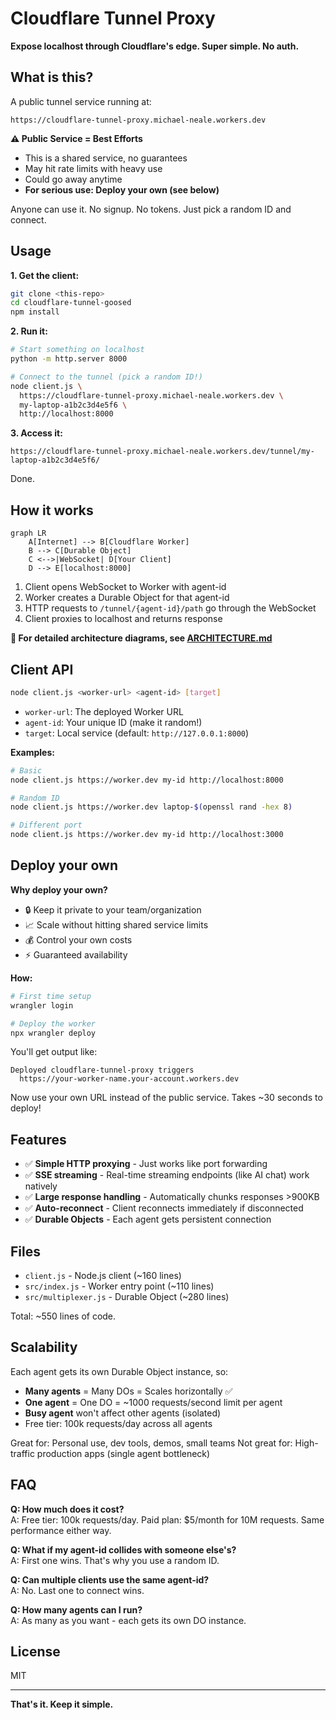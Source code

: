# Cloudflare Tunnel Proxy

**Expose localhost through Cloudflare's edge. Super simple. No auth.**

## What is this?

A public tunnel service running at:
```
https://cloudflare-tunnel-proxy.michael-neale.workers.dev
```

**⚠️ Public Service = Best Efforts**
- This is a shared service, no guarantees
- May hit rate limits with heavy use
- Could go away anytime
- **For serious use: Deploy your own (see below)**

Anyone can use it. No signup. No tokens. Just pick a random ID and connect.

## Usage

**1. Get the client:**
```bash
git clone <this-repo>
cd cloudflare-tunnel-goosed
npm install
```

**2. Run it:**
```bash
# Start something on localhost
python -m http.server 8000

# Connect to the tunnel (pick a random ID!)
node client.js \
  https://cloudflare-tunnel-proxy.michael-neale.workers.dev \
  my-laptop-a1b2c3d4e5f6 \
  http://localhost:8000
```

**3. Access it:**
```
https://cloudflare-tunnel-proxy.michael-neale.workers.dev/tunnel/my-laptop-a1b2c3d4e5f6/
```

Done.

## How it works

```mermaid
graph LR
    A[Internet] --> B[Cloudflare Worker]
    B --> C[Durable Object]
    C <-->|WebSocket| D[Your Client]
    D --> E[localhost:8000]
```

1. Client opens WebSocket to Worker with agent-id
2. Worker creates a Durable Object for that agent-id
3. HTTP requests to `/tunnel/{agent-id}/path` go through the WebSocket
4. Client proxies to localhost and returns response

**📖 For detailed architecture diagrams, see [ARCHITECTURE.md](./ARCHITECTURE.md)**

## Client API

```bash
node client.js <worker-url> <agent-id> [target]
```

- `worker-url`: The deployed Worker URL
- `agent-id`: Your unique ID (make it random!)
- `target`: Local service (default: `http://127.0.0.1:8000`)

**Examples:**
```bash
# Basic
node client.js https://worker.dev my-id http://localhost:8000

# Random ID
node client.js https://worker.dev laptop-$(openssl rand -hex 8)

# Different port
node client.js https://worker.dev my-id http://localhost:3000
```

## Deploy your own

**Why deploy your own?**
- 🔒 Keep it private to your team/organization
- 📈 Scale without hitting shared service limits
- 💰 Control your own costs
- ⚡ Guaranteed availability

**How:**

```bash
# First time setup
wrangler login

# Deploy the worker
npx wrangler deploy
```

You'll get output like:
```
Deployed cloudflare-tunnel-proxy triggers
  https://your-worker-name.your-account.workers.dev
```

Now use your own URL instead of the public service. Takes ~30 seconds to deploy!

## Features

- ✅ **Simple HTTP proxying** - Just works like port forwarding
- ✅ **SSE streaming** - Real-time streaming endpoints (like AI chat) work natively
- ✅ **Large response handling** - Automatically chunks responses >900KB
- ✅ **Auto-reconnect** - Client reconnects immediately if disconnected
- ✅ **Durable Objects** - Each agent gets persistent connection

## Files

- `client.js` - Node.js client (~160 lines)
- `src/index.js` - Worker entry point (~110 lines)
- `src/multiplexer.js` - Durable Object (~280 lines)

Total: ~550 lines of code.

## Scalability

Each agent gets its own Durable Object instance, so:

- **Many agents** = Many DOs = Scales horizontally ✅
- **One agent** = One DO = ~1000 requests/second limit per agent
- **Busy agent** won't affect other agents (isolated)
- Free tier: 100k requests/day across all agents

Great for: Personal use, dev tools, demos, small teams
Not great for: High-traffic production apps (single agent bottleneck)

## FAQ

**Q: How much does it cost?**  
A: Free tier: 100k requests/day. Paid plan: $5/month for 10M requests. Same performance either way.

**Q: What if my agent-id collides with someone else's?**  
A: First one wins. That's why you use a random ID.

**Q: Can multiple clients use the same agent-id?**  
A: No. Last one to connect wins.

**Q: How many agents can I run?**  
A: As many as you want - each gets its own DO instance.

## License

MIT

---

**That's it. Keep it simple.**
